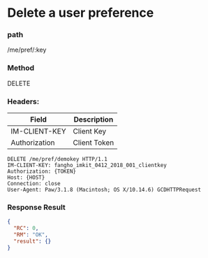 # Delete a user preference

### path

/me/pref/:key

### Method

DELETE

### Headers:

| Field         | Description  |
| ------------- | ------------ |
| IM-CLIENT-KEY | Client Key   |
| Authorization | Client Token |

```
DELETE /me/pref/demokey HTTP/1.1
IM-CLIENT-KEY: fangho_imkit_0412_2018_001_clientkey
Authorization: {TOKEN}
Host: {HOST}
Connection: close
User-Agent: Paw/3.1.8 (Macintosh; OS X/10.14.6) GCDHTTPRequest
```

### Response Result

```json
{
  "RC": 0,
  "RM": "OK",
  "result": {}
}
```
